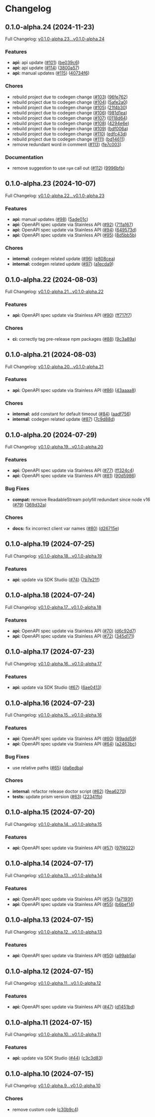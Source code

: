 # Changelog

## 0.1.0-alpha.24 (2024-11-23)

Full Changelog: [v0.1.0-alpha.23...v0.1.0-alpha.24](https://github.com/midday-ai/engine-sdk/compare/v0.1.0-alpha.23...v0.1.0-alpha.24)

### Features

* **api:** api update ([#101](https://github.com/midday-ai/engine-sdk/issues/101)) ([be039c6](https://github.com/midday-ai/engine-sdk/commit/be039c62b850c71b0d3d123a3d6c7352d2a871ba))
* **api:** api update ([#114](https://github.com/midday-ai/engine-sdk/issues/114)) ([3800a57](https://github.com/midday-ai/engine-sdk/commit/3800a57571dec3ed4e41a43fe2dc366caa7cf108))
* **api:** manual updates ([#115](https://github.com/midday-ai/engine-sdk/issues/115)) ([40734f6](https://github.com/midday-ai/engine-sdk/commit/40734f652197a04152c9168ff753b6ff4d630178))


### Chores

* rebuild project due to codegen change ([#103](https://github.com/midday-ai/engine-sdk/issues/103)) ([96fe762](https://github.com/midday-ai/engine-sdk/commit/96fe7624a9552fbfc68e63807a206ea6ab9c6e06))
* rebuild project due to codegen change ([#104](https://github.com/midday-ai/engine-sdk/issues/104)) ([5afe2a0](https://github.com/midday-ai/engine-sdk/commit/5afe2a0f5315200e2ab7fd53f67d6cdb36c39ee7))
* rebuild project due to codegen change ([#105](https://github.com/midday-ai/engine-sdk/issues/105)) ([21f4b30](https://github.com/midday-ai/engine-sdk/commit/21f4b3055de571eefc88d18bdb54b1b66f08cc99))
* rebuild project due to codegen change ([#106](https://github.com/midday-ai/engine-sdk/issues/106)) ([981d1ea](https://github.com/midday-ai/engine-sdk/commit/981d1ead38294bd3f37c728e25129d51ab6d5531))
* rebuild project due to codegen change ([#107](https://github.com/midday-ai/engine-sdk/issues/107)) ([0118d64](https://github.com/midday-ai/engine-sdk/commit/0118d64c02d4f5674d29595e10d4c056d5b1db53))
* rebuild project due to codegen change ([#108](https://github.com/midday-ai/engine-sdk/issues/108)) ([4294e6e](https://github.com/midday-ai/engine-sdk/commit/4294e6ec535cadfae58d7aba5317f0d576397cf6))
* rebuild project due to codegen change ([#109](https://github.com/midday-ai/engine-sdk/issues/109)) ([bdf006a](https://github.com/midday-ai/engine-sdk/commit/bdf006ad5979702cff3a8ee35eb1a7819bb5b01e))
* rebuild project due to codegen change ([#110](https://github.com/midday-ai/engine-sdk/issues/110)) ([edfc43d](https://github.com/midday-ai/engine-sdk/commit/edfc43dcc0731180216a30144e153661b938a1e1))
* rebuild project due to codegen change ([#111](https://github.com/midday-ai/engine-sdk/issues/111)) ([bd14611](https://github.com/midday-ai/engine-sdk/commit/bd14611eacd539dbfd50a13ebe0645daf98afbf1))
* remove redundant word in comment ([#113](https://github.com/midday-ai/engine-sdk/issues/113)) ([fe7c003](https://github.com/midday-ai/engine-sdk/commit/fe7c003d61bdcce4730e195dda1eb7c5e692e74d))


### Documentation

* remove suggestion to use `npm` call out ([#112](https://github.com/midday-ai/engine-sdk/issues/112)) ([9996bfb](https://github.com/midday-ai/engine-sdk/commit/9996bfb641d5601e522acfa6a20de133c157b929))

## 0.1.0-alpha.23 (2024-10-07)

Full Changelog: [v0.1.0-alpha.22...v0.1.0-alpha.23](https://github.com/midday-ai/engine-sdk/compare/v0.1.0-alpha.22...v0.1.0-alpha.23)

### Features

* **api:** manual updates ([#98](https://github.com/midday-ai/engine-sdk/issues/98)) ([5ade01c](https://github.com/midday-ai/engine-sdk/commit/5ade01c5ab739d2748ab43fb8fe52c16b2b6d881))
* **api:** OpenAPI spec update via Stainless API ([#92](https://github.com/midday-ai/engine-sdk/issues/92)) ([711a167](https://github.com/midday-ai/engine-sdk/commit/711a167d960fced6fc634b22387b24f575e7c875))
* **api:** OpenAPI spec update via Stainless API ([#94](https://github.com/midday-ai/engine-sdk/issues/94)) ([649573d](https://github.com/midday-ai/engine-sdk/commit/649573d69395adb9ba219b25ca6cb036a41d99cd))
* **api:** OpenAPI spec update via Stainless API ([#95](https://github.com/midday-ai/engine-sdk/issues/95)) ([8d5bb5b](https://github.com/midday-ai/engine-sdk/commit/8d5bb5ba774c26fc23873171b610b694c5aa3957))


### Chores

* **internal:** codegen related update ([#96](https://github.com/midday-ai/engine-sdk/issues/96)) ([e808cea](https://github.com/midday-ai/engine-sdk/commit/e808cea87cacab7c102c7c69a7da4b78c039a2f2))
* **internal:** codegen related update ([#97](https://github.com/midday-ai/engine-sdk/issues/97)) ([a1ecda9](https://github.com/midday-ai/engine-sdk/commit/a1ecda9f4bbc32c96064f2a97aae614b0a458187))

## 0.1.0-alpha.22 (2024-08-03)

Full Changelog: [v0.1.0-alpha.21...v0.1.0-alpha.22](https://github.com/midday-ai/engine-sdk/compare/v0.1.0-alpha.21...v0.1.0-alpha.22)

### Features

* **api:** OpenAPI spec update via Stainless API ([#90](https://github.com/midday-ai/engine-sdk/issues/90)) ([ff717f7](https://github.com/midday-ai/engine-sdk/commit/ff717f71c7749cc67cf2ef8108b4b5937909bf26))


### Chores

* **ci:** correctly tag pre-release npm packages ([#88](https://github.com/midday-ai/engine-sdk/issues/88)) ([9c3a89a](https://github.com/midday-ai/engine-sdk/commit/9c3a89a53d59357c3a0dd5739343e79811c9dbdd))

## 0.1.0-alpha.21 (2024-08-03)

Full Changelog: [v0.1.0-alpha.20...v0.1.0-alpha.21](https://github.com/midday-ai/engine-sdk/compare/v0.1.0-alpha.20...v0.1.0-alpha.21)

### Features

* **api:** OpenAPI spec update via Stainless API ([#86](https://github.com/midday-ai/engine-sdk/issues/86)) ([43aaaa8](https://github.com/midday-ai/engine-sdk/commit/43aaaa84253120fe2b5a33990b9e24391802f692))


### Chores

* **internal:** add constant for default timeout ([#84](https://github.com/midday-ai/engine-sdk/issues/84)) ([aadf756](https://github.com/midday-ai/engine-sdk/commit/aadf7561de23d3566cc9dd8f17ec7627a5814fd4))
* **internal:** codegen related update ([#87](https://github.com/midday-ai/engine-sdk/issues/87)) ([7c9d88d](https://github.com/midday-ai/engine-sdk/commit/7c9d88d0085549863f18fd17f47afb0a3ab6d713))

## 0.1.0-alpha.20 (2024-07-29)

Full Changelog: [v0.1.0-alpha.19...v0.1.0-alpha.20](https://github.com/midday-ai/engine-sdk/compare/v0.1.0-alpha.19...v0.1.0-alpha.20)

### Features

* **api:** OpenAPI spec update via Stainless API ([#77](https://github.com/midday-ai/engine-sdk/issues/77)) ([ff324c4](https://github.com/midday-ai/engine-sdk/commit/ff324c40610e3ff726f9917bed59f075d2aee628))
* **api:** OpenAPI spec update via Stainless API ([#81](https://github.com/midday-ai/engine-sdk/issues/81)) ([90d5986](https://github.com/midday-ai/engine-sdk/commit/90d598676abdd902b7a5c70b8ac882a3529a0981))


### Bug Fixes

* **compat:** remove ReadableStream polyfill redundant since node v16 ([#79](https://github.com/midday-ai/engine-sdk/issues/79)) ([369d32a](https://github.com/midday-ai/engine-sdk/commit/369d32aae7e4466c30ae4d7060af6b2bc0a77e3b))


### Chores

* **docs:** fix incorrect client var names ([#80](https://github.com/midday-ai/engine-sdk/issues/80)) ([d26715e](https://github.com/midday-ai/engine-sdk/commit/d26715edec4398da2bf674168ce94bfc75366f88))

## 0.1.0-alpha.19 (2024-07-25)

Full Changelog: [v0.1.0-alpha.18...v0.1.0-alpha.19](https://github.com/midday-ai/engine-sdk/compare/v0.1.0-alpha.18...v0.1.0-alpha.19)

### Features

* **api:** update via SDK Studio ([#74](https://github.com/midday-ai/engine-sdk/issues/74)) ([7b7e21f](https://github.com/midday-ai/engine-sdk/commit/7b7e21faf37045e0b84a70cbcd9f560d7127a404))

## 0.1.0-alpha.18 (2024-07-24)

Full Changelog: [v0.1.0-alpha.17...v0.1.0-alpha.18](https://github.com/midday-ai/engine-sdk/compare/v0.1.0-alpha.17...v0.1.0-alpha.18)

### Features

* **api:** OpenAPI spec update via Stainless API ([#70](https://github.com/midday-ai/engine-sdk/issues/70)) ([d6c92d7](https://github.com/midday-ai/engine-sdk/commit/d6c92d7b0abf2ddb21880e6ee341bea4eb41c520))
* **api:** OpenAPI spec update via Stainless API ([#72](https://github.com/midday-ai/engine-sdk/issues/72)) ([345d171](https://github.com/midday-ai/engine-sdk/commit/345d17181e565daab4396da7ae5885818c9eb055))

## 0.1.0-alpha.17 (2024-07-23)

Full Changelog: [v0.1.0-alpha.16...v0.1.0-alpha.17](https://github.com/midday-ai/engine-sdk/compare/v0.1.0-alpha.16...v0.1.0-alpha.17)

### Features

* **api:** update via SDK Studio ([#67](https://github.com/midday-ai/engine-sdk/issues/67)) ([6ae0413](https://github.com/midday-ai/engine-sdk/commit/6ae04139025d6bc60c6d041c21a619309213be38))

## 0.1.0-alpha.16 (2024-07-23)

Full Changelog: [v0.1.0-alpha.15...v0.1.0-alpha.16](https://github.com/midday-ai/engine-sdk/compare/v0.1.0-alpha.15...v0.1.0-alpha.16)

### Features

* **api:** OpenAPI spec update via Stainless API ([#60](https://github.com/midday-ai/engine-sdk/issues/60)) ([89add59](https://github.com/midday-ai/engine-sdk/commit/89add591a6b24e720200341e22d347ff85940332))
* **api:** OpenAPI spec update via Stainless API ([#64](https://github.com/midday-ai/engine-sdk/issues/64)) ([a2463bc](https://github.com/midday-ai/engine-sdk/commit/a2463bc1c994860825dd795cb0e84d91b7f6e4f4))


### Bug Fixes

* use relative paths ([#65](https://github.com/midday-ai/engine-sdk/issues/65)) ([da6edba](https://github.com/midday-ai/engine-sdk/commit/da6edba8fa043f35b3a3b343c888d4702e96537a))


### Chores

* **internal:** refactor release doctor script ([#62](https://github.com/midday-ai/engine-sdk/issues/62)) ([9ea6270](https://github.com/midday-ai/engine-sdk/commit/9ea62700276d8c553d5ba6d4f9c0cec768dee2f8))
* **tests:** update prism version ([#63](https://github.com/midday-ai/engine-sdk/issues/63)) ([22341fb](https://github.com/midday-ai/engine-sdk/commit/22341fb53603446682539ccadb330de9e8b92f90))

## 0.1.0-alpha.15 (2024-07-20)

Full Changelog: [v0.1.0-alpha.14...v0.1.0-alpha.15](https://github.com/midday-ai/engine-sdk/compare/v0.1.0-alpha.14...v0.1.0-alpha.15)

### Features

* **api:** OpenAPI spec update via Stainless API ([#57](https://github.com/midday-ai/engine-sdk/issues/57)) ([97f4022](https://github.com/midday-ai/engine-sdk/commit/97f4022548b6aab91a265b9f584f4b456363efad))

## 0.1.0-alpha.14 (2024-07-17)

Full Changelog: [v0.1.0-alpha.13...v0.1.0-alpha.14](https://github.com/midday-ai/engine-sdk/compare/v0.1.0-alpha.13...v0.1.0-alpha.14)

### Features

* **api:** OpenAPI spec update via Stainless API ([#53](https://github.com/midday-ai/engine-sdk/issues/53)) ([1a7193f](https://github.com/midday-ai/engine-sdk/commit/1a7193f0635c36ea25f70568d79f5fcd8cc5c6c3))
* **api:** OpenAPI spec update via Stainless API ([#55](https://github.com/midday-ai/engine-sdk/issues/55)) ([b6bef14](https://github.com/midday-ai/engine-sdk/commit/b6bef1460116be35bc3b3ea4e2b8ad6e48db7491))

## 0.1.0-alpha.13 (2024-07-15)

Full Changelog: [v0.1.0-alpha.12...v0.1.0-alpha.13](https://github.com/midday-ai/engine-sdk/compare/v0.1.0-alpha.12...v0.1.0-alpha.13)

### Features

* **api:** OpenAPI spec update via Stainless API ([#50](https://github.com/midday-ai/engine-sdk/issues/50)) ([a99ab5a](https://github.com/midday-ai/engine-sdk/commit/a99ab5a61a00244ede6d043cb094b1c62d90f19c))

## 0.1.0-alpha.12 (2024-07-15)

Full Changelog: [v0.1.0-alpha.11...v0.1.0-alpha.12](https://github.com/midday-ai/engine-sdk/compare/v0.1.0-alpha.11...v0.1.0-alpha.12)

### Features

* **api:** OpenAPI spec update via Stainless API ([#47](https://github.com/midday-ai/engine-sdk/issues/47)) ([d1451bd](https://github.com/midday-ai/engine-sdk/commit/d1451bde19d4dab42fa544b153f69c4102403904))

## 0.1.0-alpha.11 (2024-07-15)

Full Changelog: [v0.1.0-alpha.10...v0.1.0-alpha.11](https://github.com/midday-ai/engine-sdk/compare/v0.1.0-alpha.10...v0.1.0-alpha.11)

### Features

* **api:** update via SDK Studio ([#44](https://github.com/midday-ai/engine-sdk/issues/44)) ([c3c3d83](https://github.com/midday-ai/engine-sdk/commit/c3c3d836c5d77fd997bb099ff4340316b28399a4))

## 0.1.0-alpha.10 (2024-07-15)

Full Changelog: [v0.1.0-alpha.9...v0.1.0-alpha.10](https://github.com/midday-ai/engine-sdk/compare/v0.1.0-alpha.9...v0.1.0-alpha.10)

### Chores

* remove custom code ([c30b9c4](https://github.com/midday-ai/engine-sdk/commit/c30b9c4a7435874809cc1c0f4357f2d0a9f9c817))
